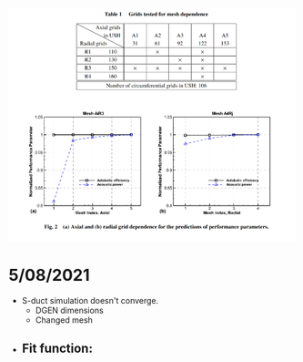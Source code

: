 ![090de027c2b525a8452a11fd8117f14b.png](../../_resources/090de027c2b525a8452a11fd8117f14b.png)

# 5/08/2021
- S-duct simulation doesn't converge.
	- DGEN dimensions
	- Changed mesh
- Fit function:
	- 
